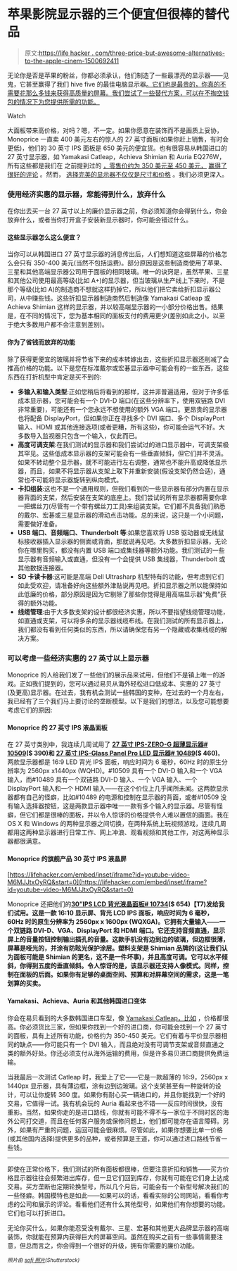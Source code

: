 # 苹果影院显示器的三个便宜但很棒的替代品

> 原文:[https://life hacker . com/three-price-but-awesome-alternatives-to-the-apple-cinem-1500692411](https://lifehacker.com/three-cheap-but-awesome-alternatives-to-the-apple-cinem-1500692411)

无论你是否是苹果的粉丝，你都必须承认，他们制造了一些最漂亮的显示器——见鬼，它甚至赢得了我们 hive five 的最佳电脑显示器[。它们也是最贵的，你真的不需要花那么多钱来获得高质量的屏幕。我们尝试了一些替代方案，可以在不掏空钱包的情况下为您提供所需的功能。](https://lifehacker.com/five-best-computer-monitors-5966781)

Watch

大面板带来高价格，对吗？嗯，不一定。如果你愿意在装饰而不是画质上妥协，Monoprice 一直卖 400 美元左右的惊人的 27 英寸面板(如果你赶上销售，有时会更低)，他们的 30 英寸 IPS 面板是 650 美元的便宜货。也有很容易从韩国进口的 27 英寸显示器，如 Yamakasi Catleap，Achieva Shimian 和 Auria EQ276W，所有这些都是我们在 之前提到过的 [，零售价约为 350 美元至 450 美元，](https://lifehacker.com/five-best-computer-monitors-5966781) [赢得了很好的评论](http://www.pcper.com/reviews/Displays/Achieva-Shimian-27-Monitor-Review-1440p-IPS-Display-Under-350) 。然而， [选择完美的显示器不仅仅是尺寸和价格](https://lifehacker.com/how-to-pick-the-perfect-computer-monitor-1489862871) 。我们必须更深入。

### 使用经济实惠的显示器，您能得到什么，放弃什么

在你出去买一台 27 英寸以上的廉价显示器之前，你必须知道你会得到什么，你会放弃什么，或者当你打开盒子安装新显示器时，你可能会错过什么。

#### 这些显示器怎么这么便宜？

当你可以从韩国进口 27 英寸显示器的消息传出后，人们想知道这些屏幕的价格怎么会只有 350-400 美元(当然不包括运费)。部分原因是这些制造商使用了苹果、三星和其他高端显示器公司用于面板的相同玻璃。唯一的诀窍是，虽然苹果、三星和其他公司使用最高等级(比如 A+)的显示器，但当玻璃从生产线上下来时，不是那个等级(比如 A)的制造商不想就这样扔掉它，所以他们把它卖给折扣显示器公司，从中赚些钱。这些折扣显示器制造商然后制造像 Yamakasi Catleap 或 Achieva Shimian 这样的显示器，并以较高端显示器的一小部分价格出售。结果是，在不同的情况下，您为基本相同的面板支付的费用更少(差别如此之小，以至于绝大多数用户都不会注意到差别)。

#### 你为了省钱而放弃的功能

除了获得更便宜的玻璃并将节省下来的成本转嫁出去，这些折扣显示器还削减了会推高价格的功能。以下是您在标准戴尔或宏碁显示器中可能会有的一些东西，这些东西在打折机型中肯定是买不到的:

*   **多输入和输入类型**:正如您稍后将看到的那样，这并非普遍适用，但对于许多低成本显示器，您可能会有一个 DVI-D 端口(在这些分辨率下，使用双链路 DVI 非常重要)，可能还有一个您永远不想使用的额外 VGA 端口。更昂贵的显示器也将配备 DisplayPort，但如果你正在寻找多个 DVI 端口、多个 DisplayPort 输入、HDMI 或其他连接选项(或者更糟，所有这些)，你可能会运气不好。大多数导入监视器只包含一个输入，仅此而已。
*   **高度可调支架**:在我们测试的显示器和我们尝试过的进口显示器中，可调支架极其罕见。这些低成本显示器的支架可能会有一些垂直倾斜，但它们并不灵活。如果不转动整个显示器，就不可能进行左右调整，通常也不能升高或降低显示器，而且，如果不将显示器从支架上取下并重新安装(假设支架仍然合适)，通常也不可能将显示器旋转到纵向模式。
*   **卡扣组装**:这也不是一个通用规则，但我们看到的一些显示器有部分内置在显示器背面的支架，然后安装在支架的底座上。我们尝试的所有显示器都需要你拿一把螺丝刀(尽管有一个带有螺丝刀工具)来组装支架。它们都不具备我们熟悉的戴尔、宏碁或三星显示器的滑动点击功能。总的来说，这只是一个小问题，需要做好准备。
*   **USB 端口、音频端口、Thunderbolt 等**:如果您喜欢将 USB 驱动器或无线鼠标接收器插入显示器的侧面或背面，那就说再见吧。大多数折扣显示器，无论你在哪里购买，都没有内置 USB 端口或集线器等额外功能。我们测试的一些显示器有音频输入或直通，但没有一个会提供 USB 集线器，Thunderbolt 或其他数据连接器。
*   **SD 卡读卡器**:这可能是高端 Dell Ultrasharp 机型特有的功能，但考虑到它们如此受欢迎，请准备好向这些额外津贴说再见吧。折扣显示器之所以能保持如此低廉的价格，部分原因是因为它剔除了那些你觉得是用高端显示器“免费”获得的额外功能。
*   **线缆管理**:由于大多数支架的设计都很经济实惠，所以不要指望线缆管理功能，如直通或支架，可以将多余的显示器线缆布线。在我们测试的所有显示器上，我们都没有看到任何类似的东西，所以请确保您有另一个隐藏或收集线缆的解决方案。

### 可以考虑一些经济实惠的 27 英寸以上显示器

Monoprice 的人给我们发了一些他们的展示品来试用，但他们不是镇上唯一的游戏。正如我们提到的，您可以通过易贝从海外轻松进口低成本、实惠的 27 英寸(及更高)显示器。在过去，我有机会测试一些韩国的变种，在过去的一个月左右，我已经有了三个我们马上要讨论的垄断模型。以下是我们的想法，以及您可能想要考虑它们的原因:

#### Monoprice 的 27 英寸 IPS 液晶面板

在 27 英寸类别中，我连续几周试用了 [**27 英寸 IPS-ZERO-G 超薄显示器# 10509**](http://www.monoprice.com/Product?p_id=10509)**($ 390)**和 [**27 英寸 IPS-Glass Panel Pro LED 显示器# 10489**](http://www.monoprice.com/Product?p_id=10489)**($ 460)**。两款显示器都是 16:9 LED 背光 IPS 面板，响应时间为 6 毫秒，60Hz 时的原生分辨率为 2560px x1440px (WQHD)。#10509 具有一个 DVI-D 输入和一个 VGA 输入，而#10489 具有一个双链路 DVI-D 输入、一个 VGA 输入、一个 DisplayPort 输入和一个 HDMI 输入——在这个价位上几乎闻所未闻。这两款显示器都有自己的怪癖，比如#10489 的电源和控制在显示器的背面，或者#10509 没有输入选择器按钮，这是两款显示器中唯一一款有多个输入的显示器。尽管有怪癖，但它们都是很棒的面板，并以令人惊讶的价格提供令人难以置信的画面。我在 OS X 和 Windows 的两种显示器之间切换，在两种系统上玩视频游戏，连续几周都用这两种显示器进行日常工作、网上冲浪、观看视频和其他工作，对这两种显示器都很满意。

#### Monoprice 的旗舰产品 30 英寸 IPS 液晶屏

 [https://lifehacker.com/embed/inset/iframe?id=youtube-video-M6MJJtxOyRQ&start=0](https://lifehacker.com/embed/inset/iframe?id=youtube-video-M6MJJtxOyRQ&start=0) 

Monoprice 还把他们的[**30”IPS LCD 背光液晶面板# 10734**](http://www.monoprice.com/Product?p_id=10734)**($ 654)【T7)发给我们试用。这是一款 16:10 显示屏、背光 LCD IPS 面板，响应时间为 6 毫秒，60Hz 时的原生分辨率为 2560px x 1600px (WQXGA)。它拥有大量输入——一个双链路 DVI-D、VGA、DisplayPort 和 HDMI 端口。它还支持音频直通，显示屏上的音量按钮控制输出插孔的音量。这款手机没有边到边的玻璃，但边框很薄，屏幕是哑光的，并涂有防眩光保护涂层。塑料支架是 Shimian 品牌的(这让我们认为面板可能是 Shimian 的更名，这不是一件坏事)，并且高度可调。它可以水平倾斜，你得到五度的垂直倾斜。令人惊讶的是，该显示器还支持人像模式。同样，控制在面板的后面。如果你有足够的桌面空间、预算和对屏幕空间的需求，这是一笔划算的买卖。**

#### Yamakasi、Achieva、Auria 和其他韩国进口变体

你会在易贝看到的大多数韩国进口车型，像 [Yamakasi Catleap，比如](http://www.ebay.com/sch/i.html?_trksid=p5197.m570.l1311&_nkw=yamakasi+catleap+q270&_sacat=0&_from=R40&afsrc=1) ，价格都很高。你必须货比三家，但如果你找到一个好的进口商，你可能会找到一个 27 英寸的面板，具有上述所有功能，价格约为 350-450 美元。它们有着与平价显示器相同的缺点——你可能只有一个 DVI 输入，而且绝对没有可调节支架或音频直通之类的额外好处。你还必须支付从海外运输的费用，但是许多易贝进口商提供免费运输。

当我最后一次测试 Catleap 时，我爱上了它——它是一款超薄的 16:9，2560px x 1440px 显示器，具有薄边框，涂有边到边玻璃。这个支架甚至有一种旋转的设计，可以让你旋转 360 度。如果你有耐心买一辆进口的，并且你能找到一个好的交易，它值得一试。我有机会玩的 Auria 看起来也不错——反应时间很快，没有重影。当然，如果你走的是进口路线，你就有可能不得不与一家位于不同时区的海外公司打交道，而且在任何客户服务或保修问题上，他们都可能存在语言障碍。另外，如果有严重的问题，运回可能会很麻烦。尽管如此，如果你想要比单一价格(或其他国内选择)提供更多的品种，或者预算是王道，你可以通过进口路线节省一些钱。

* * *

即使在正常价格下，我们测试的所有面板都很棒，但要注意折扣和销售——买方价格显示器往往会频繁进出库存，但一旦它们回到库存，你就有可能在它们身上达成交易。买方垄断也定期轮换型号，所以几个月后，可能会有一个新型号解决我们的一些怪癖。韩国模特也是如此——如果可以的话，看看实际的公司网站，看看你考虑的公司和展示的评论。看看他们还有什么其他型号，如果他们有你想要的功能。它们也可以打折进口。

无论你买什么，如果你能忍受没有戴尔、三星、宏碁和其他更大品牌显示器的高端装饰，你就能在预算内获得巨大的屏幕空间。虽然在购买之前有一些事情需要注意，但总而言之，你会得到一个很好的升级，拥有你需要的廉价功能。

*<small>照片由</small>* [*<small>sofi 照片</small>*](http://www.shutterstock.com/pic.mhtml?id=117267352&src=id)*<small>(Shutterstock)</small>*